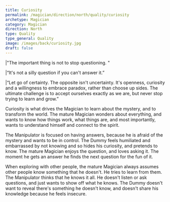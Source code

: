 ```yaml
---
title: Curiosity
permalink: /magician/direction/north/quality/curiosity
archetype: Magician
category: Magician
direction: North
type: Quality
type_general: Quality
image: /images/back/curiosity.jpg
draft: false
---
```

   
|"The important thing is not to stop questioning. "  
  
|“It's not a silly question if you can't answer it.”   
  
|“Let go of certainty. The opposite isn't uncertainty. It's openness, curiosity and a willingness to embrace paradox, rather than choose up sides. The ultimate challenge is to accept ourselves exactly as we are, but never stop trying to learn and grow.”   
  
Curiosity is what drives the Magician to learn about the mystery, and to transform the world. The mature Magician wonders about everything, and wants to know how things work, what things are, and most importantly, wants to understand himself and connect to the spirit.   
  
The Manipulator is focused on having answers, because he is afraid of the mystery and wants to be in control. The Dummy feels humiliated and embarrassed by not knowing and so hides his curiosity, and pretends to know. The mature Magician enjoys the question, and loves asking it. The moment he gets an answer he finds the next question for the fun of it.   
  
When exploring with other people, the mature Magician always assumes other people know something that he doesn't. He tries to learn from them. The Manipulator thinks that he knows it all. He doesn't listen or ask questions, and just wants to show off what he knows. The Dummy doesn't want to reveal there's something he doesn't know, and doesn't share his knowledge because he feels insecure.  

